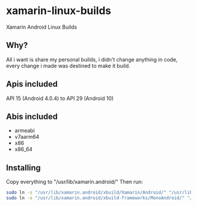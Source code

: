 # xamarin-linux-builds
Xamarin Android Linux Builds

## Why?
All i want is share my personal builds, i didn't change anything in code, every change i made was destined to make it build.

## Apis included
API 15 (Android 4.0.4) to API 29 (Android 10)

## Abis included
- armeabi
- v7aarm64
- x86
- x86_64

## Installing
Copy everything to "/usr/lib/xamarin.android/"
Then run:
```sh
sudo ln -s "/usr/lib/xamarin.android/xbuild/Xamarin/Android/" "/usr/lib/mono/xbuild/Xamarin/Android"
sudo ln -s "/usr/lib/xamarin.android/xbuild-frameworks/MonoAndroid/" "/usr/lib/mono/xbuild-frameworks/MonoAndroid"
```
